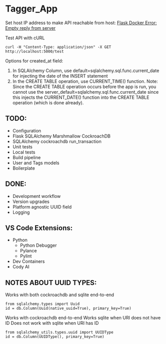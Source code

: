 # Tagger_App

Set host IP address to make API reachable from host: [Flask Docker Error: Empty reply from server](https://www.youtube.com/watch?v=4uoWRXuYfJs)

Test API with cURL
```
curl -H "Content-Type: application/json" -X GET http://localhost:5000/test
```

Options for created_at field:
1. In SQLAlchemy Column, use default=sqlalchemy.sql.func.current_date for injecting the date of the INSERT statement
2. In the CREATE TABLE operation, use CURRENT_TIME() function. 
Note: Since the CREATE TABLE operation occurs before the app is run, you cannot use the server_default=sqlalchemy.sql.func.current_date since this injects the CURRENT_DATE() function into the CREATE TABLE operation (which is done already).

## TODO:
* Configuration
* Flask SQLAlchemy Marshmallow CockroachDB
* SQLAlchemy cockroachdb run_transaction 
* Unit tests
* Local tests
* Build pipeline
* User and Tags models
* Boilerplate

## DONE: 
* Development workflow
* Version upgrades
* Platform agnostic UUID field
* Logging

## VS Code Extensions:
* Python
  * Python Debugger
  * Pylance
  * Pylint
* Dev Containers
* Cody AI


## NOTES ABOUT UUID TYPES:
Works with both cockroachdb and sqlite end-to-end
```
from sqlalchemy.types import Uuid
id = db.Column(Uuid(native_uuid=True), primary_key=True)
```

Works with cockroachdb end-to-end
Works sqlite when URI does not have ID
Does not work with sqlite when URI has ID
```
from sqlalchemy_utils.types.uuid import UUIDType
id = db.Column(UUIDType(), primary_key=True)
``` 
 